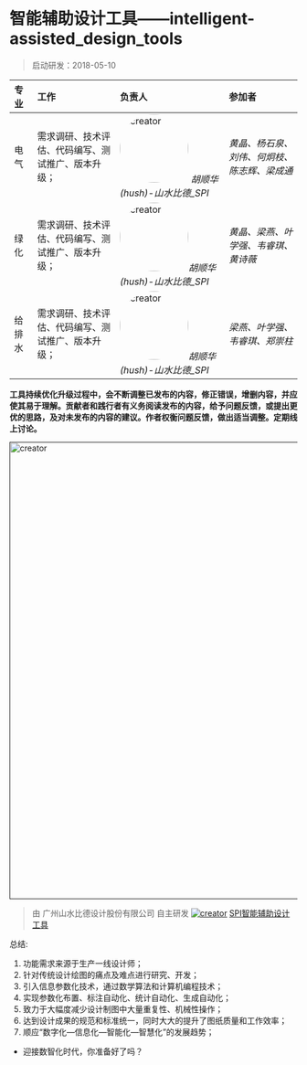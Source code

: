 

# 智能辅助设计工具——intelligent-assisted_design_tools

> 启动研发：2018-05-10

| 专业      |      工作     |  负责人 |   参加者  |
|:----------|:-------------|:--------|:---------|
| 电气 |  需求调研、技术评估、代码编写、测试推广、版本升级； |<a href="url"><img src="./imgs/common/hush.jpg" height="auto" width="120" style="border-radius:50%" title="creator"></a> <em>胡顺华(hush)-山水比德_SPI</em>|<em>黄晶、杨石泉、刘伟、何炯枝、陈志辉、梁成通<em>|
| 绿化 |需求调研、技术评估、代码编写、测试推广、版本升级； |<a href="url"><img src="./imgs/common/hush1.jpg" height="auto" width="120" style="border-radius:50%" title="creator"></a><em>胡顺华(hush)-山水比德_SPI</em>|<em>黄晶、梁燕、叶学强、韦睿琪、黄诗薇</em>|
| 给排水|需求调研、技术评估、代码编写、测试推广、版本升级；|<a href="url"><img src="./imgs/common/hush2.jpg" height="auto" width="120" style="border-radius:50%" title="creator"></a><em>胡顺华(hush)-山水比德_SPI</em>|<em>梁燕、叶学强、韦睿琪、郑崇柱</em>|

__工具持续优化升级过程中，会不断调整已发布的内容，修正错误，增删内容，并应使其易于理解。贡献者和践行者有义务阅读发布的内容，给予问题反馈，或提出更优的思路，及对未发布的内容的建议。作者权衡问题反馈，做出适当调整。定期线上讨论。__

<a href=""><img src="./imgs/common/hush.jpg" height="800" width="800" title="creator"></a>  

> 由 广州山水比德设计股份有限公司 自主研发 <a href=""><img src="./imgs/common/logo.png" height="auto" width="auto" title="creator"></a> [SPI智能辅助设计工具](http://sso.gz-spi.com:8083/login?service=https://sys.gz-spi.com:6003/PAGE/dataapi/login.aspx)




总结:

1. 功能需求来源于生产一线设计师；
2. 针对传统设计绘图的痛点及难点进行研究、开发；
3. 引入信息参数化技术，通过数学算法和计算机编程技术；
4. 实现参数化布置、标注自动化、统计自动化、生成自动化；
5. 致力于大幅度减少设计制图中大量重复性、机械性操作；
6. 达到设计成果的规范和标准统一，同时大大的提升了图纸质量和工作效率；
7. 顺应“数字化—信息化—智能化—智慧化”的发展趋势；

* 迎接数智化时代，你准备好了吗？
